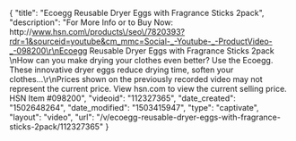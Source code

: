 {
    "title": "Ecoegg Reusable Dryer Eggs with Fragrance Sticks 2pack",
    "description": "For More Info or to Buy Now: http:\/\/www.hsn.com\/products\/seo\/7820393?rdr=1&sourceid=youtube&cm_mmc=Social-_-Youtube-_-ProductVideo-_-098200\r\nEcoegg Reusable Dryer Eggs with Fragrance Sticks 2pack  \nHow can you make drying your clothes even better? Use the Ecoegg. These innovative dryer eggs reduce drying time, soften your clothes...\r\nPrices shown on the previously recorded video may not represent the current price.  View hsn.com to view the current selling price. HSN Item #098200",
    "videoid": "112327365",
    "date_created": "1502648264",
    "date_modified": "1503415947",
    "type": "captivate",
    "layout": "video",
    "url": "\/v\/ecoegg-reusable-dryer-eggs-with-fragrance-sticks-2pack\/112327365"
}